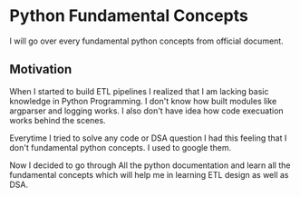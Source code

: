 # Python Fundamental Concepts
I will go over every fundamental python concepts from official document.


## **Motivation**
When I started to build ETL pipelines I realized that I am lacking basic knowledge in Python Programming. I don't know how built modules like argparser and logging works. I also don't have idea how code execuation works behind the scenes.

Everytime I tried to solve any code or DSA question I had this feeling that I don't fundamental python concepts. I used to google them.

Now I decided to go through All the python documentation and learn all the fundamental concepts which will help me in learning ETL design as well as DSA.
